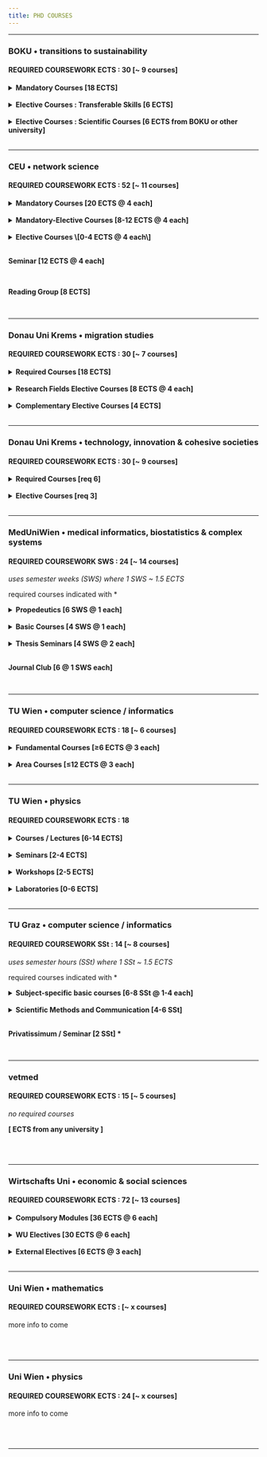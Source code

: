 ```yaml
---
title: PHD COURSES
---
```



---
### BOKU • transitions to sustainability
#### REQUIRED COURSEWORK ECTS : 30   \[~ 9 courses\]

<details><summary><b>Mandatory Courses [18 ECTS]</b></summary>

 - Principles & challenges of research in socio-economics, natural resources & life sciences
 - Doctoral Seminar I-IV
 - Journal Club I-II
 - Theory & principles of inter- & transdisciplinary research
 - Methods of knowledge integration in inter- & transdisciplinary research

</details>

<br />

<details><summary><b> Elective Courses : Transferable Skills [6 ECTS]</b></summary>

 - ?
 
</details>

<br />

<details><summary><b>Elective Courses : Scientific Courses [6 ECTS from BOKU or other university]</b></summary>

 - Biodiversity crisis - climate crisis
 - Computer simulation in energy & resource economics
 - Current selected fields of social ecology
 - Introduction to statistical learning with R
 - Advanced natural resource economics
 - Banking & credit systems
 - Agricultural law
 - \...and more\...
 
</details>

<br />

---
### CEU • network science
#### REQUIRED COURSEWORK ECTS : 52 \[~ 11 courses\]

<details><summary><b>Mandatory Courses [20 ECTS @ 4 each]</b></summary>

 - Fundamental of network science
 - Social networks
 - Data mining and big data analysis
 - Structure and dynamics of complex networks
 - Academic professionalization</li>

</details>

<br />

<details><summary><b>Mandatory-Elective Courses [8-12 ECTS @ 4 each]</b></summary>

 - Statistical methods in network science and data management
 - Academic writing for network science PhD students
 - Introduction to computational social science
 - Data and netowrk visualization
 - Agent based models
 - Data science for the sustainable development goals
 - Diving in the Digital Public Space: From individual (behavioral) digital traces to collective social and political dynamics
 - Machine learning for natural language processing
 - Network inference and reconstruction
 - Scientific Python</li>

</details>

<br />

<details><summary><b>Elective Courses \[0-4 ECTS @ 4 each\]</b></summary>
 
 - ?

</details>

<br />

**Seminar \[12 ECTS @ 4 each\]**

<br />

**Reading Group \[8 ECTS\]**

<br />

---
### Donau Uni Krems • migration studies
#### REQUIRED COURSEWORK ECTS : 30 \[~ 7 courses\]

<details><summary><b> Required Courses [18 ECTS]</b></summary>

 - Interdisciplinary Research in Migration Studies
 - Advanced Quantitative Methods
 - Advanced Qualitative Methods
 - Migration Theories and Policies [6 ECTS]</li>

</details>

<br />

<details><summary><b>Research Fields Elective Courses [8 ECTS @ 4 each]</b></summary>
 
 - Law and migration
 - International management and organization theory
 - Globalization and Religion
 - Migration and communication
 - Migration and democracy

</details>

<br />

<details><summary><b>Complementary Elective Courses [4 ECTS]</b></summary>

 - Scientific theory and ethics
 - Grant acquisition and project management
 - Inclusion and integration in digital network society
 - Scientific writing and dialectics

</details>

<br />

---
### Donau Uni Krems • technology, innovation & cohesive societies
#### REQUIRED COURSEWORK ECTS : 30 \[~ 9 courses\]

<details><summary><b>Required Courses [req 6]</b></summary>
 
- Science communication
- Research design and research literacy
- Systems theory and socio-technical change
- Socio-technical innovation for cohesive societies
- Computational social science
- Doctrinal legal research and case-based methods
 
</details>

<br />

<details><summary><b>Elective Courses [req 3]</b></summary>

 - Research methods (mixed methods)
 - Special topics in policy-making
 - Scientific career building
 - Advanced quantitative research methods
 - Advanced qualitative research methods
 - Technology, transnational movements and the nation state</li>

</details>

<br />

---
### MedUniWien • medical informatics, biostatistics & complex systems
#### REQUIRED COURSEWORK SWS : 24   \[~ 14 courses\]

*uses semester weeks (SWS) where 1 SWS ~ 1.5 ECTS*

required courses indicated with \*

<details><summary><b>Propedeutics [6 SWS @ 1 each]</b></summary>

 - Ethics in medicine & good scientific practice *
 - Intellectual property rights & project management *
 - Molecular biology & biochemistry
 - Medical imaging & biomedical engineering
 - Guide to scientific writing
 - Data literacy for aspiring life scientists
 - Scientific software & databases
 - \...possibly others\...
   
</details>

<br />

<details><summary><b>Basic Courses [4 SWS @ 1 each]</b></summary>
 
 - Mathematical basics & key algorithms
 - Advanced statisticsal procedures and theoretical concepts
 - Statistical methods in medical research
 - Computer science in clinical settings
 - Information systems, eHealth and decision support
 - Image and singal analysis, modeling, simulation and bioinformatics
 - Complex systems and artificial intelligence</li>

</details>

<br />

<details><summary><b>Thesis Seminars [4 SWS @ 2 each]</b></summary>
 - Bioinformatics, biosimulation and complex systems
 - Medical informaiton management and decision support in clinical settings
 - Computer vision
 - Prognosis research
 - Statistical issues in platform trials
 - Artificial intelligence</li>

</details>

<br />

**Journal Club \[6 @ 1 SWS each\]**

<br />

---
### TU Wien • computer science / informatics
#### REQUIRED COURSEWORK ECTS : 18 \[~ 6 courses\]

<details><summary><b>Fundamental Courses [≥6 ECTS @ 3 each]</b></summary>

 - Philosophy of science
 - Innovation
 - Research methods in computer science
 - Fundamental research methods for doctoral students
 - Research and career planning for doctoral students
 - Being a researcher
 - From surviving to thriving: crafting your good professional life

</details>

<br />

<details><summary><b>Area Courses [≤12 ECTS @ 3 each]</b></summary>

 - PhD primary area computer engineering intro
 - Foundations of data and knowledge systems
 - Introduction to media informatics and visual computing
 - Foundations of business informatics
 - Advanced topics in service-oriented and cloud computing
 - Model checking
 - Discrete mathematics and probability
 - Formal methods
 - Linear algebra
 - Algorithms
 - Shape from function methods
 - Differential equations
 - Computational geometry and topology
 - Computational complexity
 - Essence of cloud computing
 - Hybrid systems
 - Media understanding
 - Advanced concepts in distributed systems research
 - Abstract interpretation: from theory to applications
 - Generative software development
 - Computational photography and computational imaging
 - Future trends in imaging
 - Machine learning
 - Recommender systems
 - Description logics, ontology-based data access and reasoning
 - Design and analysis of quasi-experiments for causal inference
 - Advanced topics in web of data
 - Model predictive control
 - Computational complexity
 - Geometry & topology
 - Data warehousing and business intelligence
 - \...and more\...

</details>

<br />

---
### TU Wien • physics
#### REQUIRED COURSEWORK ECTS : 18

<details><summary><b>Courses / Lectures [6-14 ECTS]</b></summary>

 more info to come

</details>

<br />

<details><summary><b>Seminars [2-4 ECTS]</b></summary>

 more info to come
 
</details> 

<br />

<details><summary><b>Workshops [2-5 ECTS]</b></summary>

 more info to come

</details>

<br />

<details><summary><b>Laboratories [0-6 ECTS]</b></summary>

 more info to come

</details>

<br />

---
### TU Graz • computer science / informatics
#### REQUIRED COURSEWORK SSt : 14 \[~ 8 courses\]

*uses semester hours (SSt) where 1 SSt ~ 1.5 ECTS*

required courses indicated with \*

<details><summary><b>Subject-specific basic courses [6-8 SSt @ 1-4 each]</b></summary>

 - Enumerative combinatoric algorithms
 - Discrete stochastics and information theory
 - Discrete and computational geometry
 - Combinatorial optimization
 - Knowledge discovery & data mining
 - Data integration and large-scale analysis
 - Architecture of machine learning systems
 - Data analysis and introduction to R
 - Intelligent systems
 - Natural language processing
 - Information search and retrieval
 - Deep learning
 - Reinforcement learning
 - Technical numerics
 - Applied statistics
 - Problem analysis and complexity theory
 - Probabilistic method in combinatorics and algorithmics
 - Advanced and algorithmic graph theory
 - Geometry for computer scientists
 - Numerical optimization
 - Logic and computability
 - Complexity theory
 - Logic-based knowledge representation
 - Network science
 - Computational modelling of social systems
 - Social media technologies
 - Recommender systems
 - Critical readings in data science
 - Topological data analysis
 - \...and more\...

</details>

<br />

<details><summary><b>Scientific Methods and Communication [4-6 SSt]</b></summary>

 - Scientific methods and communication \[2 SSt\] \*
 - Doctoral seminar \[2 x 1 SSt\] \*
 - from course catalog \[≤ 2 SSt\]

</details>

<br />

**Privatissimum / Seminar \[2 SSt\] \***

<br />

---
### vetmed
#### REQUIRED COURSEWORK ECTS : 15 \[~ 5 courses\]

*no required courses*

**\[ ECTS from any university \]**

<br />
<br />

---
### Wirtschafts Uni • economic & social sciences
#### REQUIRED COURSEWORK ECTS : 72 \[~ 13 courses\]

<details><summary><b> Compulsory Modules [36 ECTS @ 6 each]</b></summary>

 - Mathematics
 - Statistics
 - Topics in econometrics
 - Research seminar microeconomics
 - Research seminar macroeconomics
 - Internal/external research seminar</li>

</details>

<br />

<details><summary><b>WU Electives [30 ECTS @ 6 each]</b></summary>
 
 - Topics in game theory
 - Topics in microeconometrics
 - Topics in macroeconometrics
 - Topics in industrial organization
 - Topics in labor economics
 - Topics in trade
 - Topics in international macroeconomics
 - Topics in public economics
 - Topics in inequality
 - Topics in behavioral economics
   
</details>

<br />

<details><summary><b>External Electives [6 ECTS @ 3 each]</b></summary>
 
 *must be related to the dissertation topic; from any university*
 
</details>

<br />

---
### Uni Wien • mathematics
#### REQUIRED COURSEWORK ECTS : \[~ x courses\]

more info to come

<br />
<br />

---
### Uni Wien • physics
#### REQUIRED COURSEWORK ECTS : 24 \[~ x courses\]

more info to come

<br />
<br />

---

